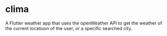 # clima

A Flutter weather app that uses the openWeather API to get the weather of the current locatiuon of the user, or a specific searched city.
